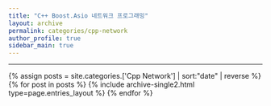 ```yaml
---
title: "C++ Boost.Asio 네트워크 프로그래밍"
layout: archive
permalink: categories/cpp-network
author_profile: true
sidebar_main: true
---
```


<!-- 공백이 포함되어 있는 카테고리 이름의 경우 site.categories.['a b c'] 이런식으로! -->

***

{% assign posts = site.categories.['Cpp Network'] | sort:"date" | reverse %}
{% for post in posts %} {% include archive-single2.html type=page.entries_layout %} {% endfor %}